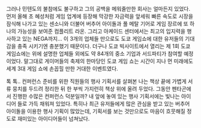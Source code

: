 그러나 민텐도의 불참에도 불구하고 그의 공백을 메워줄만한 회사는 얼마든지 있었다. 
먼저 올해 초 혜성처럼 게임 업계에 등장해 막강한 자금력을 앞세워 빠른 속도로 시장을 잠식해 나가고 있는 센소니와 더불어 버추어 아이돌과 풀 메탈 기어로 게임 장르에 또 하나의 가능성을 보여준 컴플리트 라온. 
그리고 아케이드 센터에서는 최고의 입지력을 행사하고 있는 NEGA까지... 
이 3개의 업체들 만으로도 도쿄 게임쇼에 대한 유저들의 기대감을 충족 시키기엔 충분했기 때문이다. 
더구나 도쿄 빅사이트에서 열리는 제 1회 도쿄 게임쇼에는 위에 설명한 업체들 외에도 약 84개의 중소 기업과 서드파티가 참여할 예정이었다. 
말그대로 게이머들의 축제의 한마당인 도쿄 게임 쇼는 시간이 지나 먼 미래에도 세계 3대 게임 쇼에 손꼽힐 만한 거대한 이벤트였다. 

톡 톡.. 
컨퍼런스 준비를 위한 직원들의 행사 기획서를 살펴본 나는 책상 끝에 가볍게 서류 뭉치를 두드려 정리한 뒤 한 부씩 가지런히 책상 위에 올려 두었다. 
그동안 펜타곤에서 진행한 수많은 컨퍼런스 덕분일까? 
내 앞에 놓여 있는 행사 기획서에는 빛나는 아이디어 들로 가득 채워져 있었다. 
특히나 최근 유저들에게 많은 관심을 받고 있는 버추어 아이돌을 이용한 행사 기획이 많았는데, 기획서를 보는 것만으로도 마음이 흐뭇해질 정도로 재미있는 아이디어들이 넘쳐났다. 
